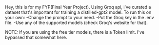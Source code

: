 Hey, this is for my FYP(Final Year Project). Using Groq api, i've curated a dataset that's important for training a distilled-gpt2 model. 
To run this on your own:
 -Change the prompt to your need.
 -Put the Groq key in the .env file.
 -Use any of the supported models (check Groq's website for that).

NOTE: If you are using the free tier models, there is a Token limit. I've bypassed that somewhat here.

